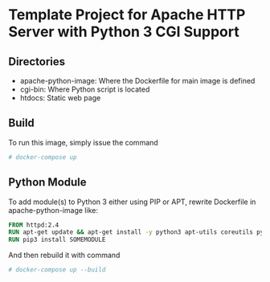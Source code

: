 # Template Project for Apache HTTP Server with Python 3 CGI Support

## Directories
* apache-python-image: Where the Dockerfile for main image is defined
* cgi-bin: Where Python script is located
* htdocs: Static web page

## Build
To run this image, simply issue the command
```bash
# docker-compose up
```

## Python Module
To add module(s) to Python 3 either using PIP or APT, rewrite Dockerfile in apache-python-image like:
```Dockerfile
FROM httpd:2.4
RUN apt-get update && apt-get install -y python3 apt-utils coreutils python3-pip python3-SOMEMODULE && apt-get upgrade -y
RUN pip3 install SOMEMODULE
```
And then rebuild it with command
```bash
# docker-compose up --build
```
